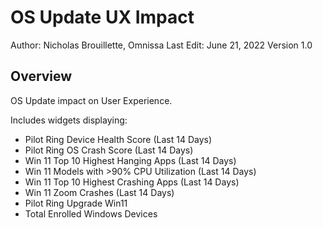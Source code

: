 # OS Update UX Impact

Author: Nicholas Brouillette, Omnissa
Last Edit: June 21, 2022
Version 1.0  

## Overview
<!-- Summary Start -->
OS Update impact on User Experience.
<!-- Summary End -->
Includes widgets displaying:
- Pilot Ring Device Health Score (Last 14 Days)
- Pilot Ring OS Crash Score (Last 14 Days)
- Win 11 Top 10 Highest Hanging Apps (Last 14 Days)
- Win 11 Models with >90% CPU Utilization (Last 14 Days)
- Win 11 Top 10 Highest Crashing Apps (Last 14 Days)
- Win 11 Zoom Crashes (Last 14 Days)
- Pilot Ring Upgrade Win11
- Total Enrolled Windows Devices
